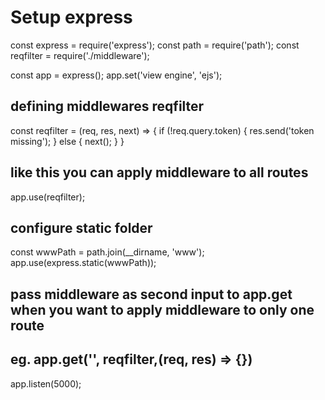 # Setup express

const express = require('express');
const path = require('path');
const reqfilter = require('./middleware');

const app = express();
app.set('view engine', 'ejs');

## defining middlewares reqfilter

const reqfilter = (req, res, next) => {
    if (!req.query.token) {
        res.send('token missing');
    }
    else {
        next();
    }
}

## like this you can apply middleware to all routes

app.use(reqfilter);

## configure static folder

const wwwPath = path.join(__dirname, 'www');
app.use(express.static(wwwPath));

## pass middleware as second input to app.get when you want to apply middleware to only one route

## eg. app.get('', reqfilter,(req, res) => {})

app.listen(5000);
